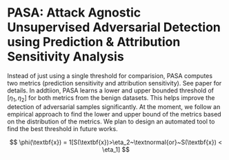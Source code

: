 # PASA: Attack Agnostic Unsupervised Adversarial Detection using Prediction \& Attribution Sensitivity Analysis

Instead of just using a single threshold for comparision, PASA computes two metrics (prediction sensitivity and attribution sensitivity). See paper for details. In addtiion, PASA learns a lower and upper bounded threshold of $[\eta_1, \eta_2]$ for both metrics from the benign datasets. This helps improve the detection of adversarial samples significantly. At the moment, we follow an empirical approach to find the lower and upper bound of the metrics based on the distribution of the metrics. We plan to design an automated tool to find the best threshold in future works.


$$
\phi(\textbf{x}) = 1[S(\textbf{x})>\eta_2~\textnormal{or}~S(\textbf{x}) < \eta_1]
$$